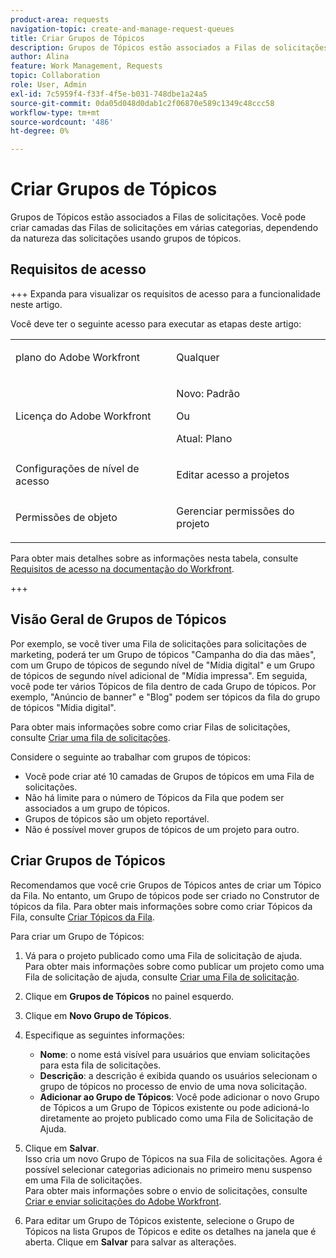 ```yaml
---
product-area: requests
navigation-topic: create-and-manage-request-queues
title: Criar Grupos de Tópicos
description: Grupos de Tópicos estão associados a Filas de solicitações. Eles permitem criar camadas das Filas de solicitações em várias categorias, dependendo da natureza das solicitações.
author: Alina
feature: Work Management, Requests
topic: Collaboration
role: User, Admin
exl-id: 7c5959f4-f33f-4f5e-b031-748dbe1a24a5
source-git-commit: 0da05d048d0dab1c2f06870e589c1349c48ccc58
workflow-type: tm+mt
source-wordcount: '486'
ht-degree: 0%

---
```


# Criar Grupos de Tópicos

<!-- Audited: 2/2024 -->

Grupos de Tópicos estão associados a Filas de solicitações. Você pode criar camadas das Filas de solicitações em várias categorias, dependendo da natureza das solicitações usando grupos de tópicos.

## Requisitos de acesso

+++ Expanda para visualizar os requisitos de acesso para a funcionalidade neste artigo.

Você deve ter o seguinte acesso para executar as etapas deste artigo:

<table style="table-layout:auto"> 
 <col> 
 <col> 
 <tbody> 
  <tr> 
   <td role="rowheader">plano do Adobe Workfront</td> 
   <td> <p>Qualquer </p> </td> 
  </tr> 
  <tr> 
   <td role="rowheader"> <p role="rowheader">Licença do Adobe Workfront</p> </td> 
   <td>   
      <p>Novo: Padrão</p>
      <p>Ou</p> 
      <p>Atual: Plano</p>
 </td> 
  </tr> 
  <tr> 
   <td role="rowheader">Configurações de nível de acesso</td> 
   <td> <p>Editar acesso a projetos</p> </td> 
  </tr> 
  <tr> 
   <td role="rowheader">Permissões de objeto</td> 
   <td> <p> Gerenciar permissões do projeto</p> </td> 
  </tr> 
 </tbody> 
</table>

Para obter mais detalhes sobre as informações nesta tabela, consulte [Requisitos de acesso na documentação do Workfront](/help/quicksilver/administration-and-setup/add-users/access-levels-and-object-permissions/access-level-requirements-in-documentation.md).

+++

## Visão Geral de Grupos de Tópicos

Por exemplo, se você tiver uma Fila de solicitações para solicitações de marketing, poderá ter um Grupo de tópicos &quot;Campanha do dia das mães&quot;, com um Grupo de tópicos de segundo nível de &quot;Mídia digital&quot; e um Grupo de tópicos de segundo nível adicional de &quot;Mídia impressa&quot;. Em seguida, você pode ter vários Tópicos de fila dentro de cada Grupo de tópicos. Por exemplo, &quot;Anúncio de banner&quot; e &quot;Blog&quot; podem ser tópicos da fila do grupo de tópicos &quot;Mídia digital&quot;.

Para obter mais informações sobre como criar Filas de solicitações, consulte [Criar uma fila de solicitações](../../../manage-work/requests/create-and-manage-request-queues/create-request-queue.md).

Considere o seguinte ao trabalhar com grupos de tópicos:

* Você pode criar até 10 camadas de Grupos de tópicos em uma Fila de solicitações.
* Não há limite para o número de Tópicos da Fila que podem ser associados a um grupo de tópicos.
* Grupos de tópicos são um objeto reportável.
* Não é possível mover grupos de tópicos de um projeto para outro.

## Criar Grupos de Tópicos

Recomendamos que você crie Grupos de Tópicos antes de criar um Tópico da Fila. No entanto, um Grupo de tópicos pode ser criado no Construtor de tópicos da fila. Para obter mais informações sobre como criar Tópicos da Fila, consulte [Criar Tópicos da Fila](../../../manage-work/requests/create-and-manage-request-queues/create-queue-topics.md).

Para criar um Grupo de Tópicos:

1. Vá para o projeto publicado como uma Fila de solicitação de ajuda.\
   Para obter mais informações sobre como publicar um projeto como uma Fila de solicitação de ajuda, consulte [Criar uma Fila de solicitação](../../../manage-work/requests/create-and-manage-request-queues/create-request-queue.md).

1. Clique em **Grupos de Tópicos** no painel esquerdo.
1. Clique em **Novo Grupo de Tópicos**.

   <!--   ![](assets/new-topic-group-box-nwe-350x306.png) -->

1. Especifique as seguintes informações:

   * **Nome**: o nome está visível para usuários que enviam solicitações para esta fila de solicitações.
   * **Descrição**: a descrição é exibida quando os usuários selecionam o grupo de tópicos no processo de envio de uma nova solicitação.
   * **Adicionar ao Grupo de Tópicos**: Você pode adicionar o novo Grupo de Tópicos a um Grupo de Tópicos existente ou pode adicioná-lo diretamente ao projeto publicado como uma Fila de Solicitação de Ajuda.

1. Clique em **Salvar**.\
   Isso cria um novo Grupo de Tópicos na sua Fila de solicitações. Agora é possível selecionar categorias adicionais no primeiro menu suspenso em uma Fila de solicitações.\
   Para obter mais informações sobre o envio de solicitações, consulte [Criar e enviar solicitações do Adobe Workfront](../../../manage-work/requests/create-requests/create-submit-requests.md).
1. Para editar um Grupo de Tópicos existente, selecione o Grupo de Tópicos na lista Grupos de Tópicos e edite os detalhes na janela que é aberta. Clique em **Salvar** para salvar as alterações.
